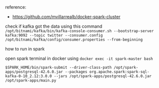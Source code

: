 reference:

- https://github.com/mvillarrealb/docker-spark-cluster

check if kafka got the data using this command
`/opt/bitnami/kafka/bin/kafka-console-consumer.sh --bootstrap-server kafka:9092 --topic twitter --consumer.config /opt/bitnami/kafka/config/consumer.properties --from-beginning`

how to run in spark

open spark terminal in docker using
`docker exec -it spark-master bash`

`$SPARK_HOME/bin/spark-submit --driver-class-path /opt/spark-apps/postgresql-42.6.0.jar --packages org.apache.spark:spark-sql-kafka-0-10_2.12:3.0.0 --jars /opt/spark-apps/postgresql-42.6.0.jar  /opt/spark-apps/main.py`
